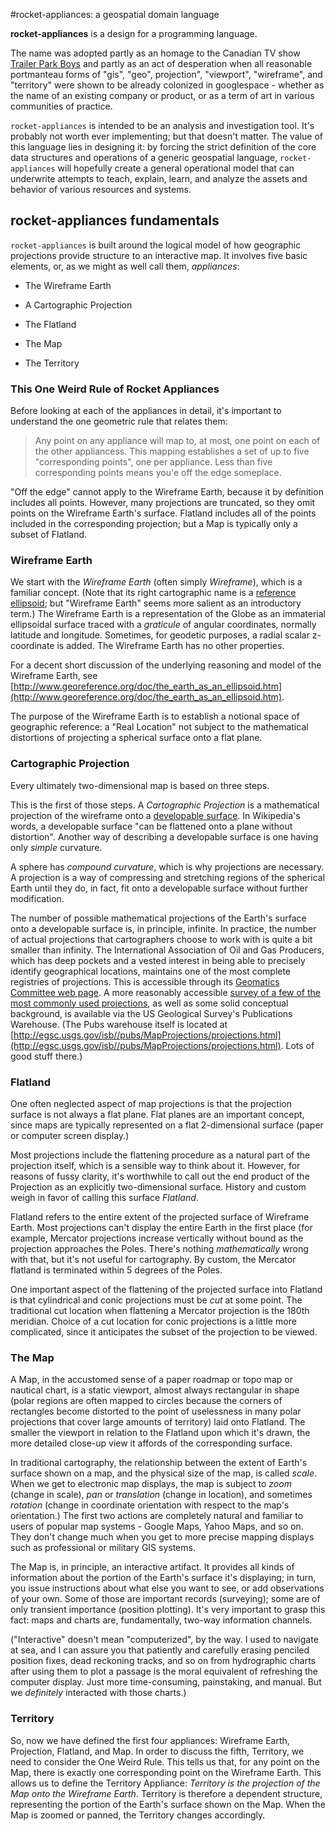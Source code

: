 #rocket-appliances: a geospatial domain language

**rocket-appliances** is a design for a programming language. 

The name was adopted partly as an homage to the Canadian TV show [Trailer Park Boys](http://en.wikipedia.org/wiki/Trailer_Park_Boys) and partly as an act of desperation when all reasonable portmanteau forms of "gis", "geo", projection", "viewport", "wireframe", and "territory" were shown to be already colonized in googlespace - whether as the name of an existing company or product, or as a term of art in various communities of practice.

`rocket-appliances` is intended to be an analysis and investigation tool. It's probably not worth ever implementing; but that doesn't matter. The value of this language lies in designing it: by forcing the strict definition of the core data structures and operations of a generic geospatial language, `rocket-appliances` will hopefully create a general operational model that can underwrite attempts to teach, explain, learn, and analyze the assets and behavior of various resources and systems.

## rocket-appliances fundamentals
`rocket-appliances` is built around the logical model of how geographic projections provide structure to an interactive map. It involves five basic elements, or, as we might as well call them, _appliances_:

- The Wireframe Earth

- A Cartographic Projection

- The Flatland

- The Map

- The Territory

### This One Weird Rule of Rocket Appliances

Before looking at each of the appliances in detail, it's important to understand the one geometric rule that relates them:

<blockquote>Any point on any appliance will map to, at most, one point on each of the other appliancess. This mapping establishes a set of up to five "corresponding points", one per appliance. Less than five corresponding points means you'e off the edge someplace.</blockquote>

"Off the edge" cannot apply to the Wireframe Earth, because it by definition includes all points. However, many projections are truncated, so they omit points on the Wireframe Earth's surface. Flatland includes all of the points included in the corresponding projection; but a Map is typically only a subset of Flatland.
 
### Wireframe Earth
We start with the _Wireframe Earth_ (often simply _Wireframe_), which is a familiar concept. (Note that its right cartographic name is a [reference ellipsoid](http://en.wikipedia.org/wiki/Reference_ellipsoid); but "Wireframe Earth" seems more salient as an introductory term.) The Wireframe Earth is a representation of the Globe as an immaterial ellipsoidal surface traced with a _graticule_ of angular coordinates, normally latitude and longitude. Sometimes, for geodetic purposes, a radial scalar z-coordinate is added. The Wireframe Earth has no other properties. 

For a decent short discussion of the underlying reasoning and model of the Wireframe Earth, see [http://www.georeference.org/doc/the_earth_as_an_ellipsoid.htm](http://www.georeference.org/doc/the_earth_as_an_ellipsoid.htm).


The purpose of the Wireframe Earth is to establish a notional space of geographic reference: a "Real Location" not subject to the mathematical distortions of projecting a spherical surface onto a flat plane.

### Cartographic Projection
Every ultimately two-dimensional map is based on three steps. 

This is the first of those steps. A _Cartographic Projection_ is a mathematical projection of the wireframe onto a [developable surface](http://en.wikipedia.org/wiki/Developable_surface). In Wikipedia's words, a developable surface "can be flattened onto a plane without distortion". Another way of describing a developable surface is one having only _simple_ curvature. 

A sphere has _compound curvature_, which is why projections are necessary. A projection is a way of compressing and stretching regions of the spherical Earth until they do, in fact, fit onto a developable surface without further modification.

The number of possible mathematical projections of the Earth's surface onto a developable surface is, in principle, infinite. In practice, the number of actual projections that cartographers choose to work with is quite a bit smaller than infinity. The International Association of Oil and Gas Producers, which has deep pockets and a vested interest in being able to precisely identify geographical locations, maintains one of the most complete registries of projections. This is accessible through its [Geomatics Committee web page](http://www.ogp.org.uk/committees/geomatics/). A more reasonably accessible [survey of a few of the most commonly used projections](http://egsc.usgs.gov/isb//pubs/MapProjections/projections.html), as well as some solid conceptual background, is available via the US Geological Survey's Publications Warehouse. (The Pubs warehouse itself is located at [http://egsc.usgs.gov/isb//pubs/MapProjections/projections.html](http://egsc.usgs.gov/isb//pubs/MapProjections/projections.html). Lots of good stuff there.)

### Flatland

One often neglected aspect of map projections is that the projection surface is not always a flat plane. Flat planes are an important concept, since maps are typically represented on a flat 2-dimensional surface (paper or computer screen display.)

Most projections include the flattening procedure as a natural part of the projection itself, which is a sensible way to think about it. However, for reasons of fussy clarity, it's worthwhile to call out the end product of the Projection as an explicitly two-dimensional surface. History and custom weigh in favor of calling this surface _Flatland_.

Flatland refers to the entire extent of the projected surface of Wireframe Earth. Most projections can't display the entire Earth in the first place (for example, Mercator projections increase vertically without bound as the projection approaches the Poles. There's nothing _mathematically_ wrong with that, but it's not useful for cartography. By custom, the Mercator flatland is terminated within 5 degrees of the Poles.

One important aspect of the flattening of the projected surface into Flatland is that cylindrical and conic projections must be _cut_ at some point. The traditional cut location when flattening a Mercator projection is the 180th meridian. Choice of a cut location for conic projections is a little more complicated, since it anticipates the subset of the projection to be viewed.

### The Map

A Map, in the accustomed sense of a paper roadmap or topo map or nautical chart, is a static viewport, almost always rectangular in shape (polar regions are often mapped to circles because the corners of rectangles become distorted to the point of uselessness in many polar projections that cover large amounts of territory) laid onto Flatland. The smaller the viewport in relation to the Flatland upon which it's drawn, the more detailed close-up view it affords of the corresponding surface. 

In traditional cartography, the relationship between the extent of Earth's surface shown on a map, and the physical size of the map, is called _scale_. When we get to electronic map displays, the map is subject to _zoom_ (change in scale), _pan_ or  _translation_ (change in location), and sometimes _rotation_ (change in coordinate orientation with respect to the map's orientation.) The first two actions are completely natural and familiar to users of popular map systems - Google Maps, Yahoo Maps, and so on. They don't change much when you get to more precise mapping displays such as professional or military GIS systems.

The Map is, in principle, an interactive artifact. It provides all kinds of information about the portion of the Earth's surface it's displaying; in turn, you issue instructions about what else you want to see, or add observations of your own. Some of those are important records (surveying); some are of only transient importance (position plotting). It's very important to grasp this fact: maps and charts are, fundamentally, two-way information channels.

("Interactive" doesn't mean "computerized", by the way. I used to navigate at sea, and I can assure you that patiently and carefully erasing penciled position fixes, dead reckoning tracks, and so on from hydrographic charts after using them to plot a passage is the moral equivalent of refreshing the computer display. Just more time-consuming, painstaking, and manual. But we _definitely_ interacted with those charts.) 

### Territory
So, now we have defined the first four appliances: Wireframe Earth, Projection, Flatland, and Map. In order to discuss the fifth, Territory, we need to consider the One Weird Rule. This tells us that, for any point on the Map, there is exactly one corresponding point on the Wireframe Earth. This allows us to define the Territory Appliance: _Territory is the projection of the Map onto the Wireframe Earth_. Territory is therefore a dependent structure, representing the portion of the Earth's surface shown on the Map. When the Map is zoomed or panned, the Territory changes accordingly.







